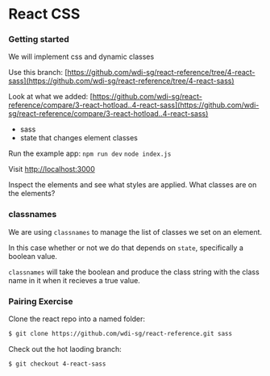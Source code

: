 # React CSS

### Getting started
We will implement css and dynamic classes

Use this branch: [https://github.com/wdi-sg/react-reference/tree/4-react-sass](https://github.com/wdi-sg/react-reference/tree/4-react-sass)

Look at what we added: [https://github.com/wdi-sg/react-reference/compare/3-react-hotload..4-react-sass](https://github.com/wdi-sg/react-reference/compare/3-react-hotload..4-react-sass)

- sass
- state that changes element classes


Run the example app: `npm run dev` `node index.js`

Visit [http://localhost:3000](http://localhost:3000)

Inspect the elements and see what styles are applied. What classes are on the elements?

### classnames

We are using `classnames` to manage the list of classes we set on an element.

In this case whether or not we do that depends on `state`, specifically a boolean value.

`classnames` will take the boolean and produce the class string with the class name in it when it recieves a true value.

### Pairing Exercise

Clone the react repo into a named folder:

```bash
$ git clone https://github.com/wdi-sg/react-reference.git sass
```

Check out the hot laoding branch:

```bash
$ git checkout 4-react-sass
```


